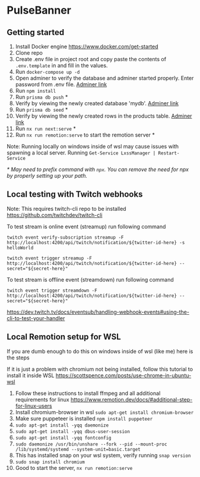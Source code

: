 # PulseBanner

## Getting started

1. Install Docker engine https://www.docker.com/get-started
1. Clone repo
2. Create .env file in project root and copy paste the contents of `.env.template` in and fill in the values.
3. Run `docker-compose up -d`
4. Open adminer to verify the database and adminer started properly. Enter password from .env file. [Adminer link](http://localhost:8080/?pgsql=db&username=postgres&psql)
5. Run `npm install`
6. Run `prisma db push` *
7. Verify by viewing the newly created database 'mydb'. [Adminer link](http://localhost:8080/?pgsql=db&username=postgres&db=mydb&ns=public)
8. Run `prisma db seed` *
9. Verify by viewing the newly created rows in the products table. [Adminer link](http://localhost:8080/?pgsql=db&username=postgres&db=mydb&ns=public&select=products)
10. Run `nx run next:serve` *
11. Run `nx run remotion:serve` to start the remotion server *

Note: Running locally on windows inside of wsl may cause issues with spawning a local server. Running `Get-Service LxssManager | Restart-Service` 

_* May need to prefix command with `npx`. You can remove the need for npx by properly setting up your path._


## Local testing with Twitch webhooks

Note: This requires twitch-cli repo to be installed https://github.com/twitchdev/twitch-cli

To test stream is online event (streamup) run following command

```
twitch event verify-subscription streamup -F http://localhost:4200/api/twitch/notification/${twitter-id-here} -s helloWorld
```

```
twitch event trigger streamup -F http://localhost:4200/api/twitch/notification/${twitter-id-here} --secret="${secret-here}"
```
 
To test stream is offline event (streamdown) run following command

```
twitch event trigger streamdown -F http://localhost:4200/api/twitch/notification/${twitter-id-here} --secret="${secret-here}"
```

https://dev.twitch.tv/docs/eventsub/handling-webhook-events#using-the-cli-to-test-your-handler

## Local Remotion setup for WSL

If you are dumb enough to do this on windows inside of wsl (like me) here is the steps

If it is just a problem with chromium not being installed, follow this tutorial to install it inside WSL https://scottspence.com/posts/use-chrome-in-ubuntu-wsl

1. Follow these instructions to install ffmpeg and all additional requirements for linux https://www.remotion.dev/docs/#additional-step-for-linux-users
2. Install chromium-browser in wsl `sudo apt-get install chromium-browser`
3. Make sure puppeteer is installed `npm install puppeteer`
4. `sudo apt-get install -yqq daemonize`
5. `sudo apt-get install -yqq dbus-user-session`
6. `sudo apt-get install -yqq fontconfig`
7. `sudo daemonize /usr/bin/unshare --fork --pid --mount-proc /lib/systemd/systemd --system-unit=basic.target`
8. This has installed snap on your wsl system, verify running `snap version`
9. `sudo snap install chromium`
10. Good to start the server, `nx run remotion:serve`

